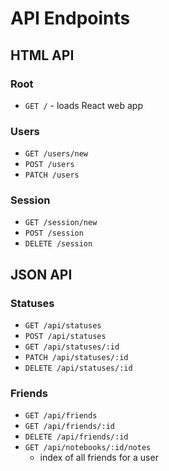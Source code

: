 # API Endpoints

## HTML API

### Root

- `GET /` - loads React web app

### Users

- `GET /users/new`
- `POST /users`
- `PATCH /users`


### Session

- `GET /session/new`
- `POST /session`
- `DELETE /session`

## JSON API

### Statuses

- `GET /api/statuses`
- `POST /api/statuses`
- `GET /api/statuses/:id`
- `PATCH /api/statuses/:id`
- `DELETE /api/statuses/:id`

### Friends

- `GET /api/friends`
- `GET /api/friends/:id`
- `DELETE /api/friends/:id`
- `GET /api/notebooks/:id/notes`
  - index of all friends for a user
